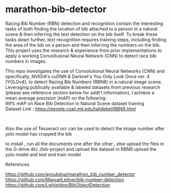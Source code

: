 # marathon-bib-detector

Racing Bib Number (RBN) detection and recognition contain the interesting tasks of both finding the location of bib attached to a person in a natural scene & then inferring the text detection on the bib itself. To break these tasks down further, text recognition requires training steps, including finding the area of the bib on a person and then inferring the numbers on the bib. This project uses the research & experience from prior implementations to apply a working Convoltuional Neural Network (CNN) to detect race bib numbers in images.

This repo investigates the use of Convolutional Neural Networks (CNN) and specifically, NVIDIA's cuDNN & Darknet's You Only Look Once ver. 4 (YOLOv4), to detect Racing Bib Numbers (RBNR) in a natural image scene. Leveraging publically available & labeled datasets from previous research (please see reference section below for addt'l information), I achieve a mean average precision (mAP) on the following:
<br>
99% mAP on Race Bib Detection in Natural Scene dataset training
<br>
Dataset Link : https://people.csail.mit.edu/talidekel/RBNR.html

<br>

Also the use of Tesseract ocr can be used to detect the image number after yolo model has cropped the bib

to install , run all the documents one after the other , else upload the files in the G-drive dir/../bib-project
and upload the dataset in RBNR upload the yolo model and test and train model 


References 

https://github.com/ayoubdya/marathon_bib_number_detector
https://github.com/ManuelLeitner/bib-number-detection
https://github.com/Lwhieldon/BibObjectDetection


